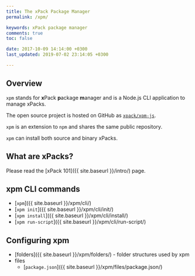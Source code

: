 ```yaml
---
title: The xPack Package Manager
permalink: /xpm/

keywords: xPack package manager
comments: true
toc: false

date: 2017-10-09 14:14:00 +0300
last_updated: 2019-07-02 23:14:05 +0300

---
```


## Overview

`xpm` stands for **x**Pack **p**ackage **m**anager and is a Node.js CLI 
application to manage xPacks.

The open source project is hosted on GitHub as 
[`xpack/xpm-js`](https://github.com/xpack/xpm-js.git).

`xpm` is an extension to `npm` and shares the same public repository.

`xpm` can install both source and binary xPacks.

## What are xPacks?

Please read the [xPack 101]({{ site.baseurl }}/intro/) page.

## xpm CLI commands

- [`xpm`]({{ site.baseurl }}/xpm/cli/)
- [`xpm init`]({{ site.baseurl }}/xpm/cli/init/)
- [`xpm install`]({{ site.baseurl }}/xpm/cli/install/)
- [`xpm run-script`]({{ site.baseurl }}/xpm/cli/run-script/)

## Configuring xpm

- [folders]({{ site.baseurl }}/xpm/folders/) - folder structures used by xpm
- files
  - [`package.json`]({{ site.baseurl }}/xpm/files/package.json/)
